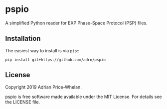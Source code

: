 # pspio

A simplified Python reader for EXP Phase-Space Protocol (PSP) files.

Installation
------------

The easiest way to install is via `pip`::

    pip install git+https://github.com/adrn/pspio

License
-------

Copyright 2019 Adrian Price-Whelan.

pspio is free software made available under the MIT License. For details see the
LICENSE file.
